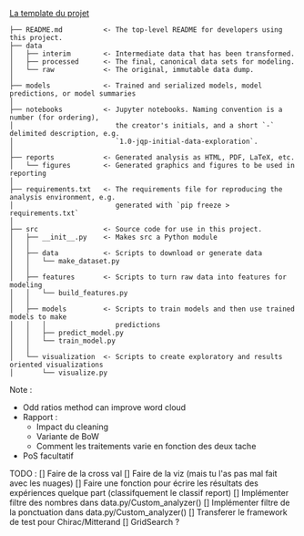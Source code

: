 [La template du projet](https://neptune.ai/blog/how-to-structure-and-manage-nlp-projects-templates)

```
├── README.md          <- The top-level README for developers using this project.
├── data
│   ├── interim        <- Intermediate data that has been transformed.
│   ├── processed      <- The final, canonical data sets for modeling.
│   └── raw            <- The original, immutable data dump.
│
├── models             <- Trained and serialized models, model predictions, or model summaries
│
├── notebooks          <- Jupyter notebooks. Naming convention is a number (for ordering),
│                         the creator's initials, and a short `-` delimited description, e.g.
│                         `1.0-jqp-initial-data-exploration`.
│
├── reports            <- Generated analysis as HTML, PDF, LaTeX, etc.
│   └── figures        <- Generated graphics and figures to be used in reporting
│
├── requirements.txt   <- The requirements file for reproducing the analysis environment, e.g.
│                         generated with `pip freeze > requirements.txt`
│
├── src                <- Source code for use in this project.
│   ├── __init__.py    <- Makes src a Python module
│   │
│   ├── data           <- Scripts to download or generate data
│   │   └── make_dataset.py
│   │
│   ├── features       <- Scripts to turn raw data into features for modeling
│   │   └── build_features.py
│   │
│   ├── models         <- Scripts to train models and then use trained models to make
│   │   │                 predictions
│   │   ├── predict_model.py
│   │   └── train_model.py
│   │
│   └── visualization  <- Scripts to create exploratory and results oriented visualizations
│       └── visualize.py
```


Note : 
- Odd ratios method can improve word cloud
- Rapport :
    - Impact du cleaning
    - Variante de BoW
    - Comment les traitements varie en fonction des deux tache
- PoS facultatif

TODO : 
[] Faire de la cross val 
[] Faire de la viz (mais tu l'as pas mal fait avec les nuages)
[] Faire une fonction pour écrire les résultats des expériences quelque part (classifquement le classif report)
[] Implémenter filtre des nombres dans data.py/Custom_analyzer()
[] Implémenter filtre de la ponctuation dans data.py/Custom_analyzer()
[] Transferer le framework de test pour Chirac/Mitterand
[] GridSearch ?